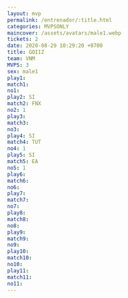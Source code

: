 ```yaml
---
layout: mvp
permalink: /entrenador/:title.html
categories: MVPSONLY
maincover: /assets/avatars/male1.webp
tickets: 2
date: 2020-08-29 10:29:20 +0700
title: GOIIZ
team: VNM
MVPS: 3
sex: male1
play1: 
match1: 
no1: 
play2: SI
match2: FNX
no2: 1
play3: 
match3: 
no3: 
play4: SI
match4: TUT
no4: 1
play5: SI
match5: EA
no5: 1
play6: 
match6: 
no6: 
play7: 
match7: 
no7: 
play8: 
match8: 
no8: 
play9: 
match9: 
no9: 
play10: 
match10: 
no10: 
play11: 
match11: 
no11:
---
```

